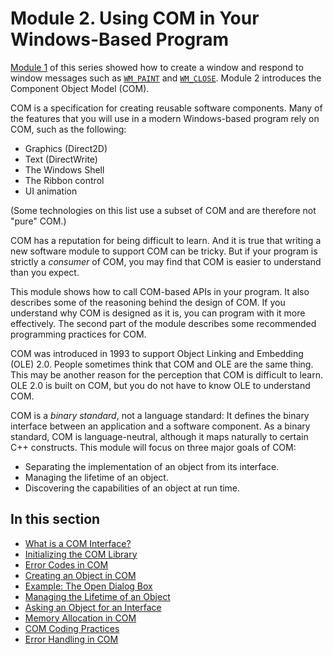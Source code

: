 <!-- https://docs.microsoft.com/en-us/windows/win32/learnwin32/module-2--using-com-in-your-windows-program -->
# Module 2. Using COM in Your Windows-Based Program

[Module 1](../your-first-windows-program/README.md) of this series showed how to create a window and respond to window messages such as [`WM_PAINT`][wm-paint] and [`WM_CLOSE`][wm-close]. Module 2 introduces the Component Object Model (COM).

COM is a specification for creating reusable software components. Many of the features that you will use in a modern Windows-based program rely on COM, such as the following:

- Graphics (Direct2D)
- Text (DirectWrite)
- The Windows Shell
- The Ribbon control
- UI animation

(Some technologies on this list use a subset of COM and are therefore not "pure" COM.)

COM has a reputation for being difficult to learn. And it is true that writing a new software module to support COM can be tricky. But if your program is strictly a _consumer_ of COM, you may find that COM is easier to understand than you expect.

This module shows how to call COM-based APIs in your program. It also describes some of the reasoning behind the design of COM. If you understand why COM is designed as it is, you can program with it more effectively. The second part of the module describes some recommended programming practices for COM.

COM was introduced in 1993 to support Object Linking and Embedding (OLE) 2.0. People sometimes think that COM and OLE are the same thing. This may be another reason for the perception that COM is difficult to learn. OLE 2.0 is built on COM, but you do not have to know OLE to understand COM.

COM is a _binary standard_, not a language standard: It defines the binary interface between an application and a software component. As a binary standard, COM is language-neutral, although it maps naturally to certain C++ constructs. This module will focus on three major goals of COM:

- Separating the implementation of an object from its interface.
- Managing the lifetime of an object.
- Discovering the capabilities of an object at run time.

## In this section

- [What is a COM Interface?](./what-is-a-com-interface.md)
- [Initializing the COM Library](./initializing-the-com-library.md)
- [Error Codes in COM](./error-codes-in-com.md)
- [Creating an Object in COM](./creating-an-object-in-com.md)
- [Example: The Open Dialog Box](./example-the-open-dialog-box.md)
- [Managing the Lifetime of an Object](./managing-the-lifetime-of-an-object.md)
- [Asking an Object for an Interface](./asking-an-object-for-an-interface.md)
- [Memory Allocation in COM](./memory-allocation-in-com.md)
- [COM Coding Practices](./com-coding-practices.md)
- [Error Handling in COM](./error-handling-in-com.md)

[wm-paint]: https://docs.microsoft.com/en-us/windows/win32/gdi/wm-paint
[wm-close]: https://docs.microsoft.com/en-us/windows/win32/winmsg/wm-close

